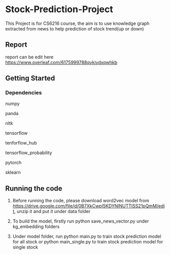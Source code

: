 # Stock-Prediction-Project

This Project is for CS6216 course, the aim is to use knowledge graph extracted from news to help prediction of stock trend(up or down)

## Report
report can be edit here https://www.overleaf.com/6175999788qykjydxqwhkb

## Getting Started

### Dependencies

numpy

panda

nltk

tensorflow

tenforflow_hub

tensorflow_probability 

pytorch

sklearn

## Running the code

1. Before running the code, please download word2vec model from https://drive.google.com/file/d/0B7XkCwpI5KDYNlNUTTlSS21pQmM/edit, unzip it and put it under data folder


2. To build the model, firstly run python save_news_vector.py under kg_embedding folders


3. Under model folder, run python main.py to train stock prediction model for all stock or python main_single.py to train stock prediction model for single stock

